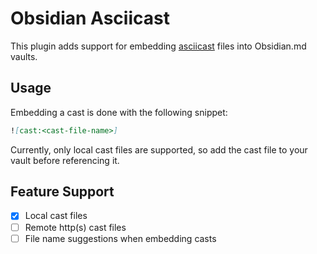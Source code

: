 # Obsidian Asciicast

This plugin adds support for embedding [asciicast](https://github.com/asciinema/asciinema) files into Obsidian.md vaults.

## Usage

Embedding a cast is done with the following snippet:

```markdown
![cast:<cast-file-name>]
```

Currently, only local cast files are supported, so add the cast file to your vault before referencing it.

## Feature Support

- [x] Local cast files
- [ ] Remote http(s) cast files
- [ ] File name suggestions when embedding casts
